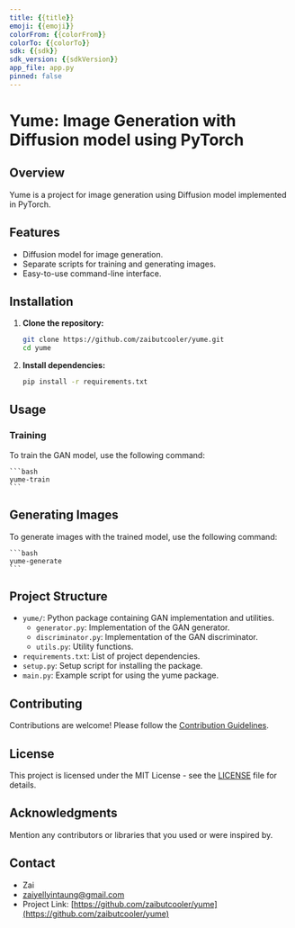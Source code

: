 ```yaml
---
title: {{title}}
emoji: {{emoji}}
colorFrom: {{colorFrom}}
colorTo: {{colorTo}}
sdk: {{sdk}}
sdk_version: {{sdkVersion}}
app_file: app.py
pinned: false
---
```

# Yume: Image Generation with Diffusion model using PyTorch

## Overview

Yume is a project for image generation using Diffusion model implemented in PyTorch.

## Features

- Diffusion model for image generation.
- Separate scripts for training and generating images.
- Easy-to-use command-line interface.

## Installation

1. **Clone the repository:**

   ```bash
   git clone https://github.com/zaibutcooler/yume.git
   cd yume
   ```

2. **Install dependencies:**

   ```bash
   pip install -r requirements.txt
   ```

## Usage

### Training

To train the GAN model, use the following command:

    ```bash
    yume-train
    ```

## Generating Images

To generate images with the trained model, use the following command:

    ```bash
    yume-generate
    ```

## Project Structure

- `yume/`: Python package containing GAN implementation and utilities.
  - `generator.py`: Implementation of the GAN generator.
  - `discriminator.py`: Implementation of the GAN discriminator.
  - `utils.py`: Utility functions.
- `requirements.txt`: List of project dependencies.
- `setup.py`: Setup script for installing the package.
- `main.py`: Example script for using the yume package.

## Contributing

Contributions are welcome! Please follow the [Contribution Guidelines](CONTRIBUTING.md).

## License

This project is licensed under the MIT License - see the [LICENSE](LICENSE) file for details.

## Acknowledgments

Mention any contributors or libraries that you used or were inspired by.

## Contact

- Zai
- <zaiyellyintaung@gmail.com>
- Project Link: [https://github.com/zaibutcooler/yume](https://github.com/zaibutcooler/yume)
